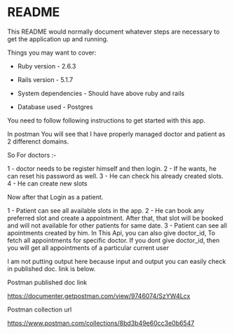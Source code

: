 # README

This README would normally document whatever steps are necessary to get the
application up and running.

Things you may want to cover:

* Ruby version - 2.6.3 

* Rails version - 5.1.7

* System dependencies - Should have above ruby and rails 

* Database used - Postgres


You need to follow following instructions to get started with this app.


In postman You will see that I have properly managed doctor and patient as 2 differenct domains.

So For doctors :-

1 - doctor needs to be register himself and then login.
2 - If he wants, he can reset his password as well.
3 - He can check his already created slots.
4 - He can create new slots


Now after that Login as a patient.

1 - Patient can see all available slots in the app.
2 - He can book any preferred slot and create a appointment. After that, that slot will be booked and will not available for other patients for same date.
3 -  Patient can see all apointments created by him. In This Api, you can also give doctor_id, To fetch all appointments for specific doctor. If you dont give doctor_id, then you will get all appointments of a particular current user


I am not putting output here because input and output you can easily check in published doc. link is below.



Postman published doc link

https://documenter.getpostman.com/view/9746074/SzYW4Lcx


Postman collection url

https://www.postman.com/collections/8bd3b49e60cc3e0b6547


